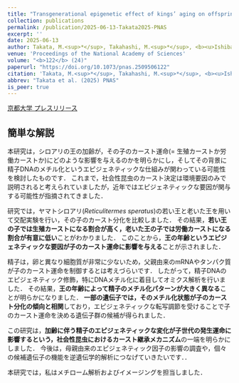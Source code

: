 ```yaml
---
title: "Transgenerational epigenetic effect of kings’ aging on offspring’s caste fate mediated by sperm DNA methylation in termites"
collection: publications
permalink: /publication/2025-06-13-Takata2025-PNAS
excerpt: ''
date: 2025-06-13
author: Takata, M.<sup>*</sup>, Takahashi, M.<sup>*</sup>, <b><u>Ishibashi, T.</u></b>, Tasaki, E., Rueppell, O., Vargo, L. E., Matsuura, K.<sup>†</sup>
venue: 'Proceedings of the National Academy of Sciences'
volume: "<b>122</b> (24)"
paperurl: "https://doi.org/10.1073/pnas.2509506122"
citation: 'Takata, M.<sup>*</sup>, Takahashi, M.<sup>*</sup>, <b><u>Ishibashi, T.</u></b>, Tasaki, E., Rueppell, O., Vargo, L. E., Matsuura, K.<sup>†</sup> (2025) "Transgenerational epigenetic effect of kings’ aging on offspring’s caste fate mediated by sperm DNA methylation in termites" <i>Proceedings of the National Academy of Sciences</i>, <b>122</b> (24) e2509506122'
abbrev: "Takata et al. (2025) PNAS"
is_peer: true
---
```


[京都大学 プレスリリース](https://www.kyoto-u.ac.jp/ja/research-news/2025-06-16)

## 簡単な解説

本研究は，シロアリの王の加齢が，その子のカースト運命(= 生殖カーストか労働カーストか)にどのような影響を与えるのかを明らかにし，そしてその背景に精子DNAのメチル化というエピジェネティックな仕組みが関わっている可能性を検討したものです．
これまで，社会性昆虫のカースト決定は環境要因のみで説明されると考えられていましたが，近年ではエピジェネティックな要因が関与する可能性が指摘されてきました．

研究では，ヤマトシロアリ(*Reticulitermes speratus*)の若い王と老いた王を用いて交配実験を行い，その子のカースト分化を比較しました．
その結果，**若い王の子では生殖カーストになる割合が高く，老いた王の子では労働カーストになる割合が有意に低い**ことがわかりました．
このことから，**王の年齢というエピジェネティックな要因が子のカースト運命に影響を与える**ことが示されました．

精子は，卵と異なり細胞質が非常に少ないため，父親由来のmRNAやタンパク質が子のカースト運命を制御するとは考えづらいです．
したがって，精子DNAのエピジェネティック修飾，特にDNAメチル化に着目してオミクス解析を行いました．
その結果，**王の年齢によって精子のメチル化パターンが大きく異なる**ことが明らかになりました．
**一部の遺伝子では，そのメチル化状態が子のカースト分化の傾向と相関**しており，エピジェネティックな転写調節を受けることで子のカースト運命を決める遺伝子群の候補が得られました．

この研究は，**加齢に伴う精子のエピジェネティックな変化が子世代の発生運命に影響するという，社会性昆虫におけるカースト継承メカニズム**の一端を明らかにしました．
今後は，母親由来のエピジェネティック因子の影響の調査や，個々の候補遺伝子の機能を逆遺伝学的解析につなげていきたいです．．

本研究では，私はメチローム解析およびイメージングを担当しました．
